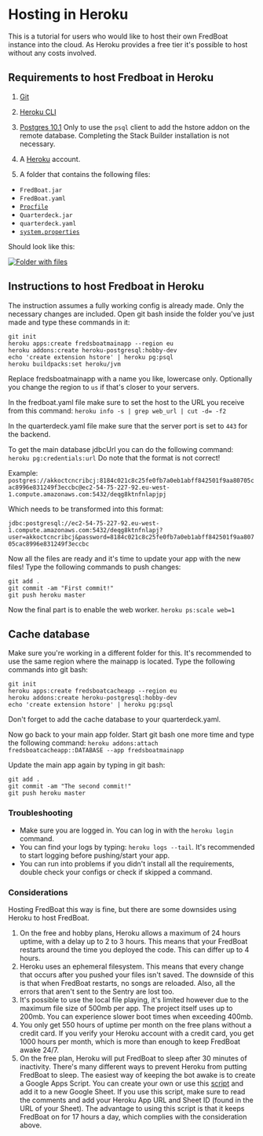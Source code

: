 # Hosting in Heroku
This is a tutorial for users who would like to host their own FredBoat instance into the cloud. As Heroku provides a free tier it's possible to host without any costs involved.

## Requirements to host Fredboat in Heroku

1. [Git](https://www.atlassian.com/git/tutorials/install-git)

2. [Heroku CLI](https://devcenter.heroku.com/articles/heroku-cli)

3. [Postgres 10.1](https://www.enterprisedb.com/downloads/postgres-postgresql-downloads) 
Only to use the `psql` client to add the hstore addon on the remote database. Completing the Stack Builder installation is not necessary.

4. A [Heroku](https://www.heroku.com/) account.

5. A folder that contains the following files:
- `FredBoat.jar`
- `FredBoat.yaml`
- [`Procfile`](https://github.com/FredBoat/fredboat.com/blob/master/Procfile)
- `Quarterdeck.jar`
- `quarterdeck.yaml`
- [`system.properties`](https://github.com/FredBoat/fredboat.com/blob/master/system.properties)

Should look like this:

[![Folder with files](https://imgur.com/7ClL7mJ.png)](https://imgur.com/7ClL7mJ.png)  

## Instructions to host Fredboat in Heroku
The instruction assumes a fully working config is already made. Only the necessary changes are included.
Open git bash inside the folder you've just made and type these commands in it:

```
git init
heroku apps:create fredsboatmainapp --region eu
heroku addons:create heroku-postgresql:hobby-dev
echo 'create extension hstore' | heroku pg:psql
heroku buildpacks:set heroku/jvm
```
Replace fredsboatmainapp with a name you like, lowercase only. Optionally you change the region to `us` if that's closer to your servers.

In the fredboat.yaml file make sure to set the host to the URL you receive from this command:
`heroku info -s | grep web_url | cut -d= -f2`

In the quarterdeck.yaml file make sure that the server port is set to `443` for the backend.

To get the main database jdbcUrl you can do the following command:
`heroku pg:credentials:url`
Do note that the format is not correct! 

Example:
`postgres://akkoctcncribcj:8184c021c8c25fe0fb7a0eb1abff842501f9aa80705cac8996e831249f3eccbc@ec2-54-75-227-92.eu-west-1.compute.amazonaws.com:5432/deqg8ktnfnlapjpj` 

Which needs to be transformed into this format:

`jdbc:postgresql://ec2-54-75-227-92.eu-west-1.compute.amazonaws.com:5432/deqg8ktnfnlapj?user=akkoctcncribcj&password=8184c021c8c25fe0fb7a0eb1abff842501f9aa80705cac8996e831249f3eccbc`

Now all the files are ready and it's time to update your app with the new files!
Type the following commands to push changes:
```
git add .
git commit -am "First commit!"
git push heroku master
```

Now the final part is to enable the web worker.
`heroku ps:scale web=1`

## Cache database
Make sure you're working in a different folder for this.
It's recommended to use the same region where the mainapp is located.
Type the following commands into git bash:
```
git init
heroku apps:create fredsboatcacheapp --region eu
heroku addons:create heroku-postgresql:hobby-dev
echo 'create extension hstore' | heroku pg:psql
```
Don't forget to add the cache database to your quarterdeck.yaml.

Now go back to your main app folder. Start git bash one more time and type the following command:
`heroku addons:attach fredsboatcacheapp::DATABASE --app fredsboatmainapp`

Update the main app again by typing in git bash:
```
git add .
git commit -am "The second commit!"
git push heroku master
```

### Troubleshooting 
- Make sure you are logged in. You can log in with the `heroku login` command.
- You can find your logs by typing: `heroku logs --tail`. It's recommended to start logging before pushing/start your app.
- You can run into problems if you didn't install all the requirements, double check your configs or check if skipped a command.


### Considerations
Hosting FredBoat this way is fine, but there are some downsides using Heroku to host FredBoat.

1. On the free and hobby plans, Heroku allows a maximum of 24 hours uptime, with a delay up to 2 to 3 hours. This means that your FredBoat restarts around the time you deployed the code. This can differ up to 4 hours. 
2. Heroku uses an ephemeral filesystem. This means that every change that occurs after you pushed your files isn't saved. The downside of this is that when FredBoat restarts, no songs are reloaded. Also, all the errors that aren't sent to the Sentry are lost too.
3. It's possible to use the local file playing, it's limited however due to the maximum file size of 500mb per app. The project itself uses up to 200mb. You can experience slower boot times when exceeding 400mb.
4. You only get 550 hours of uptime per month on the free plans without a credit card. If you verify your Heroku account with a credit card, you get 1000 hours per month, which is more than enough to keep FredBoat awake 24/7.
5. On the free plan, Heroku will put FredBoat to sleep after 30 minutes of inactivity. There's many different ways to prevent Heroku from putting FredBoat to sleep. The easiest way of keeping the bot awake is to create a Google Apps Script. You can create your own or use this [script](https://github.com/chaNcharge/fredboat.com/blob/master/heroku_keepawake.gs) and add it to a new Google Sheet. If you use this script, make sure to read the comments and add your Heroku App URL and Sheet ID (found in the URL of your Sheet). The advantage to using this script is that it keeps FredBoat on for 17 hours a day, which complies with the consideration above.
